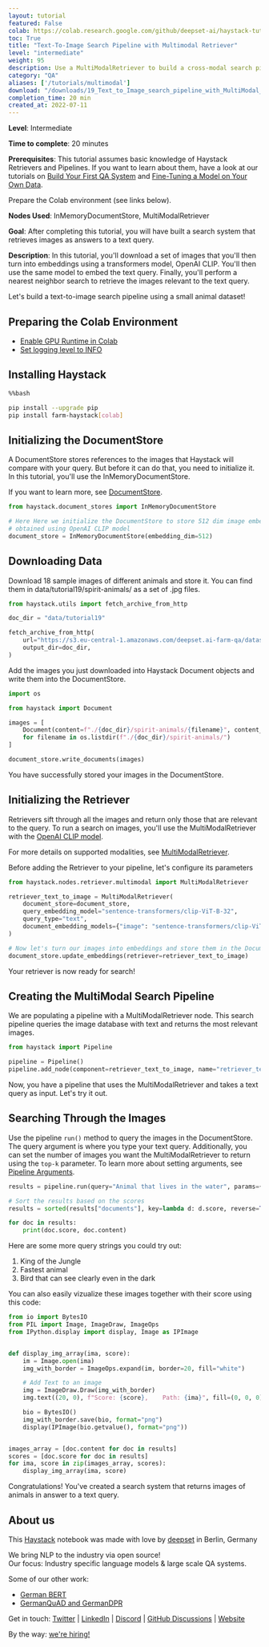 ```yaml
---
layout: tutorial
featured: False
colab: https://colab.research.google.com/github/deepset-ai/haystack-tutorials/blob/main/tutorials/19_Text_to_Image_search_pipeline_with_MultiModal_Retriever.ipynb
toc: True
title: "Text-To-Image Search Pipeline with Multimodal Retriever"
level: "intermediate"
weight: 95
description: Use a MultiModalRetriever to build a cross-modal search pipeline.
category: "QA"
aliases: ['/tutorials/multimodal']
download: "/downloads/19_Text_to_Image_search_pipeline_with_MultiModal_Retriever.ipynb"
completion_time: 20 min
created_at: 2022-07-11
---
```

    


**Level**: Intermediate

**Time to complete**: 20 minutes

**Prerequisites**: This tutorial assumes basic knowledge of Haystack Retrievers and Pipelines. If you want to learn about them, have a look at our tutorials on [Build Your First QA System](https://github.com/deepset-ai/haystack-tutorials/blob/main/tutorials/01_Basic_QA_Pipeline.ipynb) and [Fine-Tuning a Model on Your Own Data](https://github.com/deepset-ai/haystack-tutorials/blob/main/tutorials/02_Finetune_a_model_on_your_data.ipynb).

Prepare the Colab environment (see links below).

**Nodes Used**: InMemoryDocumentStore, MultiModalRetriever

**Goal**: After completing this tutorial, you will have built a search system that retrieves images as answers to a text query.

**Description**: In this tutorial, you'll download a set of images that you'll then turn into embeddings using a transformers model, OpenAI CLIP. You'll then use the same model to embed the text query. Finally, you'll perform a nearest neighbor search to retrieve the images relevant to the text query.

Let's build a text-to-image search pipeline using a small animal dataset!

## Preparing the Colab Environment

- [Enable GPU Runtime in Colab](https://docs.haystack.deepset.ai/docs/enabling-gpu-acceleration#enabling-the-gpu-in-colab)
- [Set logging level to INFO](https://docs.haystack.deepset.ai/docs/log-level)

## Installing Haystack


```bash
%%bash

pip install --upgrade pip
pip install farm-haystack[colab]
```

## Initializing the DocumentStore

A DocumentStore stores references to the images that Haystack will compare with your query. But before it can do that, you need to initialize it. In this tutorial, you'll use the InMemoryDocumentStore.

If you want to learn more, see [DocumentStore](https://docs.haystack.deepset.ai/docs/document_store).


```python
from haystack.document_stores import InMemoryDocumentStore

# Here Here we initialize the DocumentStore to store 512 dim image embeddings
# obtained using OpenAI CLIP model
document_store = InMemoryDocumentStore(embedding_dim=512)
```

## Downloading Data

Download 18 sample images of different animals and store it. You can find them in data/tutorial19/spirit-animals/ as a set of .jpg files.


```python
from haystack.utils import fetch_archive_from_http

doc_dir = "data/tutorial19"

fetch_archive_from_http(
    url="https://s3.eu-central-1.amazonaws.com/deepset.ai-farm-qa/datasets/documents/spirit-animals.zip",
    output_dir=doc_dir,
)
```

Add the images you just downloaded into Haystack Document objects and write them into the DocumentStore.


```python
import os

from haystack import Document

images = [
    Document(content=f"./{doc_dir}/spirit-animals/{filename}", content_type="image")
    for filename in os.listdir(f"./{doc_dir}/spirit-animals/")
]

document_store.write_documents(images)
```

You have successfully stored your images in the DocumentStore.



## Initializing the Retriever

Retrievers sift through all the images and return only those that are relevant to the query. To run a search on images, you'll use the MultiModalRetriever with the [OpenAI CLIP model](https://github.com/openai/CLIP/blob/main/model-card.md). 

For more details on supported modalities, see [MultiModalRetriever](https://docs.haystack.deepset.ai/docs/retriever#multimodal-retrieval).

Before adding the Retriever to your pipeline, let's configure its parameters


```python
from haystack.nodes.retriever.multimodal import MultiModalRetriever

retriever_text_to_image = MultiModalRetriever(
    document_store=document_store,
    query_embedding_model="sentence-transformers/clip-ViT-B-32",
    query_type="text",
    document_embedding_models={"image": "sentence-transformers/clip-ViT-B-32"},
)

# Now let's turn our images into embeddings and store them in the DocumentStore.
document_store.update_embeddings(retriever=retriever_text_to_image)
```

 Your retriever is now ready for search!

## Creating the MultiModal Search Pipeline

We are populating a pipeline with a MultiModalRetriever node. This search pipeline queries the image database with text and returns the most relevant images.


```python
from haystack import Pipeline

pipeline = Pipeline()
pipeline.add_node(component=retriever_text_to_image, name="retriever_text_to_image", inputs=["Query"])
```

Now, you have a pipeline that uses the MultiModalRetriever and takes a text query as input. Let's try it out.

## Searching Through the Images

Use the pipeline `run()` method to query the images in the DocumentStore. The query argument is where you type your text query. Additionally, you can set the number of images you want the MultiModalRetriever to return using the `top-k` parameter. To learn more about setting arguments, see [Pipeline Arguments](https://docs.haystack.deepset.ai/docs/pipelines#arguments).


```python
results = pipeline.run(query="Animal that lives in the water", params={"retriever_text_to_image": {"top_k": 3}})

# Sort the results based on the scores
results = sorted(results["documents"], key=lambda d: d.score, reverse=True)

for doc in results:
    print(doc.score, doc.content)
```

Here are some more query strings you could try out:

1.   King of the Jungle
2.   Fastest animal
3.   Bird that can see clearly even in the dark



You can also easily vizualize these images together with their score using this code:





```python
from io import BytesIO
from PIL import Image, ImageDraw, ImageOps
from IPython.display import display, Image as IPImage


def display_img_array(ima, score):
    im = Image.open(ima)
    img_with_border = ImageOps.expand(im, border=20, fill="white")

    # Add Text to an image
    img = ImageDraw.Draw(img_with_border)
    img.text((20, 0), f"Score: {score},    Path: {ima}", fill=(0, 0, 0))

    bio = BytesIO()
    img_with_border.save(bio, format="png")
    display(IPImage(bio.getvalue(), format="png"))


images_array = [doc.content for doc in results]
scores = [doc.score for doc in results]
for ima, score in zip(images_array, scores):
    display_img_array(ima, score)
```

Congratulations! You've created a search system that returns images of animals in answer to a text query.

## About us

This [Haystack](https://github.com/deepset-ai/haystack/) notebook was made with love by [deepset](https://deepset.ai/) in Berlin, Germany

We bring NLP to the industry via open source!  
Our focus: Industry specific language models & large scale QA systems.  
  
Some of our other work: 
- [German BERT](https://deepset.ai/german-bert)
- [GermanQuAD and GermanDPR](https://deepset.ai/germanquad)

Get in touch:
[Twitter](https://twitter.com/deepset_ai) | [LinkedIn](https://www.linkedin.com/company/deepset-ai/) | [Discord](https://haystack.deepset.ai/community/join) | [GitHub Discussions](https://github.com/deepset-ai/haystack/discussions) | [Website](https://deepset.ai)

By the way: [we're hiring!](https://www.deepset.ai/jobs)
